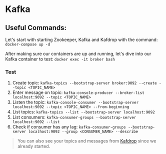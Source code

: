 # Kafka

## Useful Commands:
Let's start with starting Zookeeper, Kafka and Kafdrop with the command:
`docker-compose up -d`

After making sure our containers are up and running, let's dive into our Kafka container to test:
`docker exec -it broker bash`

### Test
1. Create topic: `kafka-topics --bootstrap-server broker:9092 --create --topic <TOPIC_NAME>`
2. Enter message on topic: `kafka-console-producer --broker-list localhost:9092 --topic <TOPIC_NAME>`
3. Listen the topic: `kafka-console-consumer --bootstrap-server localhost:9092 --topic <TOPIC_NAME> --from-beginning`
4. List topics: `kafka-topics --list --bootstrap-server localhost:9092`
5. List consumers: `kafka-consumer-groups --bootstrap-server localhost:9092 --list`
6. Check if consumer has any lag: `kafka-consumer-groups --bootstrap-server localhost:9092 --group <CONSUMER_NAME> --describe`

> You can also see your topics and messages from [Kafdrop](http://localhost:9000/) since we already started.